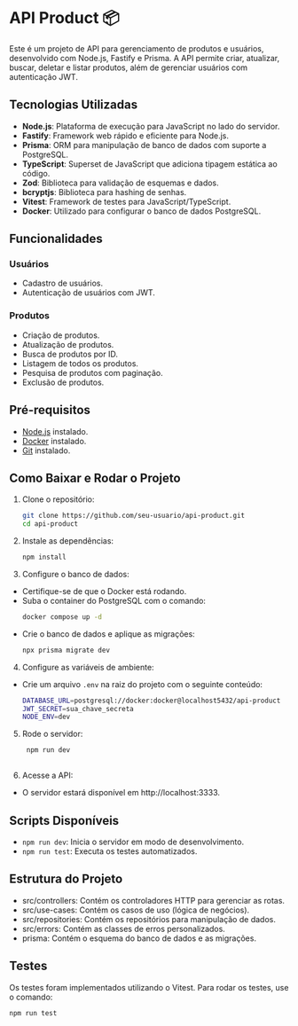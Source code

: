 # API Product 📦

Este é um projeto de API para gerenciamento de produtos e usuários, desenvolvido com Node.js, Fastify e Prisma. A API permite criar, atualizar, buscar, deletar e listar produtos, além de gerenciar usuários com autenticação JWT.

## Tecnologias Utilizadas

- **Node.js**: Plataforma de execução para JavaScript no lado do servidor.
- **Fastify**: Framework web rápido e eficiente para Node.js.
- **Prisma**: ORM para manipulação de banco de dados com suporte a PostgreSQL.
- **TypeScript**: Superset de JavaScript que adiciona tipagem estática ao código.
- **Zod**: Biblioteca para validação de esquemas e dados.
- **bcryptjs**: Biblioteca para hashing de senhas.
- **Vitest**: Framework de testes para JavaScript/TypeScript.
- **Docker**: Utilizado para configurar o banco de dados PostgreSQL.

## Funcionalidades

### Usuários
- Cadastro de usuários.
- Autenticação de usuários com JWT.

### Produtos
- Criação de produtos.
- Atualização de produtos.
- Busca de produtos por ID.
- Listagem de todos os produtos.
- Pesquisa de produtos com paginação.
- Exclusão de produtos.

## Pré-requisitos

- [Node.js](https://nodejs.org/) instalado.
- [Docker](https://www.docker.com/) instalado.
- [Git](https://git-scm.com/) instalado.

## Como Baixar e Rodar o Projeto

1. Clone o repositório:
   ```bash
   git clone https://github.com/seu-usuario/api-product.git
   cd api-product

2. Instale as dependências:
   ```bash
   npm install

3. Configure o banco de dados:
- Certifique-se de que o Docker está rodando.
- Suba o container do PostgreSQL com o comando:
   ```bash
   docker compose up -d


- Crie o banco de dados e aplique as migrações:
   ```bash
   npx prisma migrate dev

4. Configure as variáveis de ambiente:

- Crie um arquivo `.env` na raiz do projeto com o seguinte conteúdo:
  ```bash
  DATABASE_URL=postgresql://docker:docker@localhost5432/api-product
  JWT_SECRET=sua_chave_secreta
  NODE_ENV=dev


5. Rode o servidor:
   ```bash
    npm run dev
  
6. Acesse a API:
- O servidor estará disponível em http://localhost:3333.

## Scripts Disponíveis
- `npm run dev`: Inicia o servidor em modo de desenvolvimento.
- `npm run test`: Executa os testes automatizados.

## Estrutura do Projeto
- src/controllers: Contém os controladores HTTP para gerenciar as rotas.
- src/use-cases: Contém os casos de uso (lógica de negócios).
- src/repositories: Contém os repositórios para manipulação de dados.
- src/errors: Contém as classes de erros personalizados.
- prisma: Contém o esquema do banco de dados e as migrações.

## Testes
Os testes foram implementados utilizando o Vitest. Para rodar os testes, use o comando:
  ```bash
  npm run test
